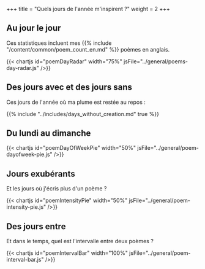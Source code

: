 +++
title = "Quels jours de l'année m'inspirent ?"
weight = 2
+++

## Au jour le jour

Ces statistiques incluent mes {{% include "/content/common/poem_count_en.md" %}} poèmes en anglais.

{{< chartjs id="poemDayRadar" width="75%" jsFile="../general/poems-day-radar.js" />}}

## Des jours avec et des jours sans

Ces jours de l'année où ma plume est restée au repos :

{{% include "../includes/days_without_creation.md" true %}}

## Du lundi au dimanche

{{< chartjs id="poemDayOfWeekPie" width="50%" jsFile="../general/poem-dayofweek-pie.js" />}}

## Jours exubérants

Et les jours où j'écris plus d'un poème ?

{{< chartjs id="poemIntensityPie" width="50%" jsFile="../general/poem-intensity-pie.js" />}}

## Des jours entre

Et dans le temps, quel est l'intervalle entre deux poèmes ?

{{< chartjs id="poemIntervalBar" width="100%" jsFile="../general/poem-interval-bar.js" />}}
